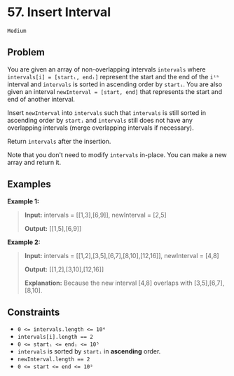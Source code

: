 # 57. Insert Interval

`Medium`

## Problem

You are given an array of non-overlapping intervals `intervals` where `intervals[i] = [startᵢ, endᵢ]` represent the start and the end of the `iᵗʰ` interval and `intervals` is sorted in ascending order by `startᵢ`. You are also given an interval `newInterval = [start, end]` that represents the start and end of another interval.

Insert `newInterval` into `intervals` such that `intervals` is still sorted in ascending order by `startᵢ` and `intervals` still does not have any overlapping intervals (merge overlapping intervals if necessary).

Return `intervals` after the insertion.

Note that you don't need to modify `intervals` in-place. You can make a new array and return it.
 
## Examples

**Example 1:**

> **Input:** intervals = [[1,3],[6,9]], newInterval = [2,5]
>
> **Output:** [[1,5],[6,9]]

**Example 2:**

> **Input:** intervals = [[1,2],[3,5],[6,7],[8,10],[12,16]], newInterval = [4,8]
>
> **Output:** [[1,2],[3,10],[12,16]]
>
> **Explanation:** Because the new interval [4,8] overlaps with [3,5],[6,7],[8,10].

## Constraints

- `0 <= intervals.length <= 10⁴`
- `intervals[i].length == 2`
- `0 <= startᵢ <= endᵢ <= 10⁵`
- `intervals` is sorted by `startᵢ` in **ascending** order.
- `newInterval.length == 2`
- `0 <= start <= end <= 10⁵`

